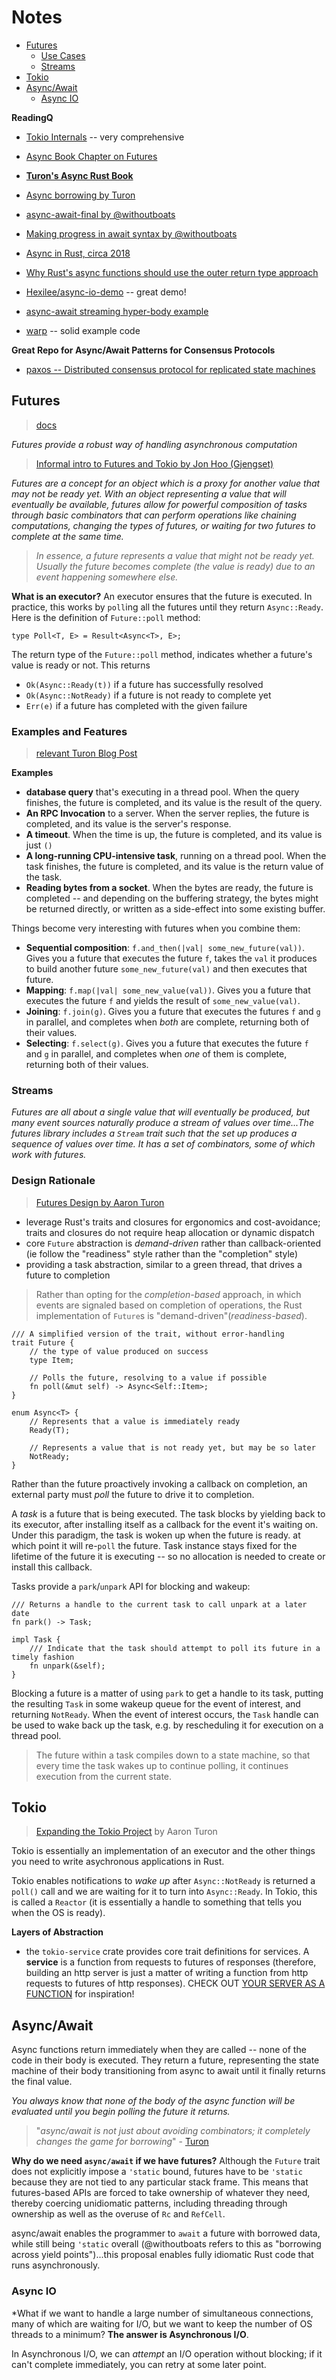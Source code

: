 # Notes

* [Futures](#intro)
    * [Use Cases](#examples)
    * [Streams](#streams)
* [Tokio](#tokio)
* [Async/Await](#async)
    * [Async IO](#io)

**ReadingQ**
* [Tokio Internals](https://cafbit.com/post/tokio_internals/) -- very comprehensive

* [Async Book Chapter on Futures](https://rust-lang.github.io/async-book/execution/future.html)

* **[Turon's Async Rust Book](https://aturon.github.io/apr/)**

* [Async borrowing by Turon](http://aturon.github.io/2018/04/24/async-borrowing/)
* [async-await-final by @withoutboats](https://boats.gitlab.io/blog/post/2018-04-06-async-await-final/)
* [Making progress in await syntax by @withoutboats](https://boats.gitlab.io/blog/post/await-syntax/)
* [Async in Rust, circa 2018](https://rust-lang-nursery.github.io/wg-net/2018/12/13/async-update.html)
* [Why Rust's async functions should use the outer return type approach](https://github.com/MajorBreakfast/rust-blog/blob/master/posts/2018-06-19-outer-return-type-approach.md)

* [Hexilee/async-io-demo](https://github.com/Hexilee/async-io-demo) -- great demo!
* [async-await streaming hyper-body example](https://github.com/tokio-rs/tokio/blob/master/tokio-async-await/examples/src/hyper.rs)
* [warp](https://seanmonstar.com/post/181223452087/warp-v0110) -- solid example code

**Great Repo for Async/Await Patterns for Consensus Protocols**
* [paxos -- Distributed consensus protocol for replicated state machines](https://github.com/nwtnni/paxos)

## Futures <a name = "intro"></a>
> [docs](https://docs.rs/futures/0.1.25/futures/)

*Futures provide a robust way of handling asynchronous computation*

> [Informal intro to Futures and Tokio by Jon Hoo (Gjengset)](https://www.youtube.com/watch?v=9_3krAQtD2k)

*Futures are a concept for an object which is a proxy for another value that may not be ready yet. With an object representing a value that will eventually be available, futures allow for powerful composition of tasks through basic combinators that can perform operations like chaining computations, changing the types of futures, or waiting for two futures to complete at the same time.*

> *In essence, a future represents a value that might not be ready yet. Usually the future becomes complete (the value is ready) due to an event happening somewhere else.*

**What is an executor?**
An executor ensures that the future is executed. In practice, this works by `poll`ing all the futures until they return `Async::Ready`. Here is the definition of `Future::poll` method:

```
type Poll<T, E> = Result<Async<T>, E>;
```
The return type of the `Future::poll` method, indicates whether a future's value is ready or not. This returns
* `Ok(Async::Ready(t))` if a future has successfully resolved
* `Ok(Async::NotReady)` if a future is not ready to complete yet
* `Err(e)` if a future has completed with the given failure

### Examples and Features <a name = "examples"></a>
> [relevant Turon Blog Post](http://aturon.github.io/2016/08/11/futures/)

**Examples**
* **database query** that's executing in a thread pool. When the query finishes, the future is completed, and its value is the result of the query.
* **An RPC Invocation** to a server. When the server replies, the future is completed, and its value is the server's response.
* **A timeout**. When the time is up, the future is completed, and its value is just `()`
* **A long-running CPU-intensive task**, running on a thread pool. When the task finishes, the future is completed, and its value is the return value of the task.
* **Reading bytes from a socket**. When the bytes are ready, the future is completed -- and depending on the buffering strategy, the bytes might be returned directly, or written as a side-effect into some existing buffer.

Things become very interesting with futures when you combine them:
* **Sequential composition**: `f.and_then(|val| some_new_future(val))`. Gives you a future that executes the future `f`, takes the `val` it produces to build another future `some_new_future(val)` and then executes that future.
* **Mapping**: `f.map(|val| some_new_value(val))`. Gives you a future that executes the future `f` and yields the result of `some_new_value(val)`.
* **Joining**: `f.join(g)`. Gives you a future that executes the futures `f` and `g` in parallel, and completes when *both* are complete, returning both of their values.
* **Selecting**: `f.select(g)`. Gives you a future that executes the future `f` and `g` in parallel, and completes when *one* of them is complete, returning both of their values.

### Streams <a name = "streams"></a>

*Futures are all about a single value that will eventually be produced, but many event sources naturally produce a stream of values over time...The futures library includes a `Stream` trait such that the set up produces a sequence of values over time. It has a set of combinators, some of which work with futures.*

### Design Rationale <a name = "design"></a>
> [Futures Design by Aaron Turon](http://aturon.github.io/2016/09/07/futures-design/)

* leverage Rust's traits and closures for ergonomics and cost-avoidance; traits and closures do not require heap allocation or dynamic dispatch
* core `Future` abstraction is *demand-driven* rather than callback-oriented (ie follow the "readiness" style rather than the "completion" style)
* providing a task abstraction, similar to a green thread, that drives a future to completion 

> Rather than opting for the *completion-based* approach, in which events are signaled based on completion of operations, the Rust implementation of `Future`s is "demand-driven"(*readiness-based*). 

```
/// A simplified version of the trait, without error-handling
trait Future {
    // the type of value produced on success
    type Item;

    // Polls the future, resolving to a value if possible
    fn poll(&mut self) -> Async<Self::Item>;
}

enum Async<T> {
    // Represents that a value is immediately ready
    Ready(T);

    // Represents a value that is not ready yet, but may be so later
    NotReady;
}
```

Rather than the future proactively invoking a callback on completion, an external party must *poll* the future to drive it to completion.

A *task* is a future that is being executed. The task blocks by yielding back to its executor, after installing itself as a callback for the event it's waiting on. Under this paradigm, the task is woken up when the future is ready. at which point it will re-`poll` the future. Task instance stays fixed for the lifetime of the future it is executing -- so no allocation is needed to create or install this callback.

Tasks provide a `park`/`unpark` API for blocking and wakeup:
```
/// Returns a handle to the current task to call unpark at a later date
fn park() -> Task;

impl Task {
    /// Indicate that the task should attempt to poll its future in a timely fashion
    fn unpark(&self);
}
```

Blocking a future is a matter of using `park` to get a handle to its task, putting the resulting `Task` in some wakeup queue for the event of interest, and returning `NotReady`. When the event of interest occurs, the `Task` handle can be used to wake back up the task, e.g. by rescheduling it for execution on a thread pool.

> The future within a task compiles down to a state machine, so that every time the task wakes up to continue polling, it continues execution from the current state.

## Tokio <a name = "tokio"></a>
> [Expanding the Tokio Project](http://aturon.github.io/2016/08/26/tokio/) by Aaron Turon

Tokio is essentially an implementation of an executor and the other things you need to write asychronous applications in Rust.

Tokio enables notifications to *wake up* after `Async::NotReady` is returned a `poll()` call and we are waiting for it to turn into `Async::Ready`. In Tokio, this is called a `Reactor` (it is essentially a handle to something that tells you when the OS is ready).

**Layers of Abstraction**
* the `tokio-service` crate provides core trait definitions for services. A **service** is a function from requests to futures of responses (therefore, building an http server is just a matter of writing a function from http requests to futures of http responses). CHECK OUT [YOUR SERVER AS A FUNCTION](https://monkey.org/~marius/funsrv.pdf) for inspiration! 

## Async/Await <a name = "async"></a>

Async functions return immediately when they are called -- none of the code in their body is executed. They return a future, representing the state machine of their body transitioning from async to await until it finally returns the final value. 

*You always know that none of the body of the async function will be evaluated until you begin polling the future it returns.*

> "*async/await is not just about avoiding combinators; it completely changes the game for borrowing*" - [Turon](http://aturon.github.io/2018/04/24/async-borrowing/)

**Why do we need `async/await` if we have futures?**
Although the `Future` trait does not explicitly impose a `'static` bound, futures have to be `'static` because they are not tied to any particular stack frame. This means that futures-based APIs are forced to take ownership of whatever they need, thereby coercing unidiomatic patterns, including threading through ownership as well as the overuse of `Rc` and `RefCell`.

async/await enables the programmer to `await` a future with borrowed data, while still being `'static` overall (@withoutboats refers to this as "borrowing across yield points")...this proposal enables fully idiomatic Rust code that runs asynchronously.

### Async IO <a name = "io"></a>

*What if we want to handle a large number of simultaneous connections, many of which are waiting for I/O, but we want to keep the number of OS threads to a minimum? **The answer is Asynchronous I/O**.

In Asynchronous I/O, we can *attempt* an I/O operation without blocking; if it can't complete immediately, you can retry at some later point.